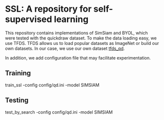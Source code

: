 # SSL:  A repository for self-supervised learning

This repository contains implementations of SimSiam and BYOL, which were tested with the quickdraw dataset. 
To make the data loading easy, we use TFDS. TFDS allows us to load popular datasets as ImageNet or build our own datasets. In our case, we use our own dataset [tfds_qd](https://github.com/jmsaavedrar/datasets/tree/main/tfds_qd).

In addition, we add configuration file that may facilitate experimentation.

## Training
train_ssl -config config/qd.ini -model SIMSIAM
  
## Testing
test_by_search -config config/qd.ini -model SIMSIAM




